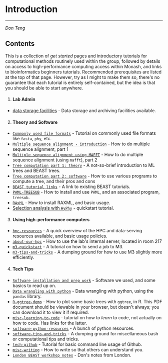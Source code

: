 # Introduction
-----

*Don Teng*

## Contents
This is a collection of _get started_ pages and introductory tutorials for computational methods routinely used within the group, followed by details on access to high-performance computing access within Monash, and links to bioinformatics beginners tutorials.  Recommended prerequisites are listed at the top of that page. However, try as I might to make them so, there's no guarantee that each tutorial is entirely self-contained, but the idea is that you should be able to start anywhere.

1. #### Lab Admin

 - [data storage facilities](./content/data-storage-policy.md) - Data storage and archiving facilities available.

2. #### Theory and Software
 - [`Commonly used file formats`](./content/misc-file-formats.md) - Tutorial on commonly used file formats like `fasta`, `phy`, etc.
 - [`Multiple sequence alignment - introduction`](./content/alignment1-introduction.md) - How to do multiple sequence alignment, part 1
 - [`Multiple sequence alignment using MAFFT`](./content/alignment2-mafft.md) - How to do multiple sequence alignment (using `mafft`), part 2
 - [`Tree computation part 1: theory`](./content/methods-tree-computation1-theory.md) - A not-so-brief introduction to ML trees and BEAST trees.
 - [`Tree computation part 2: software`](./content/methods-tree-computation2-software.md) - How to use various programs to compute a tree, and their pros and cons
 - [`BEAST tutorial links`](./content/software-beast.md) - A link to existing BEAST tutorials.
 - [`PAML-TREESUB`](./content/software-paml-treesub.md) - How to install and use `PAML`, and an associated program, `treesub`.
 - [`RAxML`](./content/software-raxml.md) - How to install RAXML, and basic usage.
 - [Selection analysis with `HyPhy`](./content/selection-hyphy.md) - quickstart tutorial.

3. #### Using high-performance computers

 - [`hpc-resources`](./content/hpc-resources.md) - A quick overview of the HPC and data-serving resources available, and basic usage policies.
 - [`about-our-hpc`](./content/about-our-hpc.md) - How to use the lab's internal server, located in room 217
 - [`m3-quickstart`](./content/m3-quickstart.md) - A tutorial on how to send a job to M3.
 - [`m3-tips-and-tricks`](./content/m3-tips-and-tricks.md) - A dumping ground for how to use M3 slightly more efficiently.

4. #### Tech Tips
 - [`Software installation and prep work`](./content/things.md) - Software we used, and some basics to read up on.
 - [`Data wrangling with python`](./content/Tutorial%20-%20Pandas.ipynb) - Data wrangling with python, using the `pandas` library.
 - [`R-ggtree-demo`](./content/R-ggtree_demo.pdf) - How to plot some basic trees with `ggtree`, in R. This PDF document should be viewable in your browser, but doesn't always; you can download it to view it if required.
 - [`misc-learning-to-code`](./content/misc-learning-to-code.md) - tutorial on how to *learn* to code, not actually on how to code. Has links for the latter.
 - [`software-python-resources`](./content/software-python-resources.md) - A bunch of python resources.
 - [`software-tips-and-tricks`](./content/software-tips-and-tricks.md) - A dumping ground for miscellaneous bash or computational tips and tricks.
 - [`tech-github`](./content/tech-github.md) - Tutorial for basic command line usage of Github.
 - [`misc-writing`](./content/misc-writing.md) - How to write so that others can understand you.
 - [`London BEAST workshop notes`](./beast/readme.md) - Don's notes from London.
